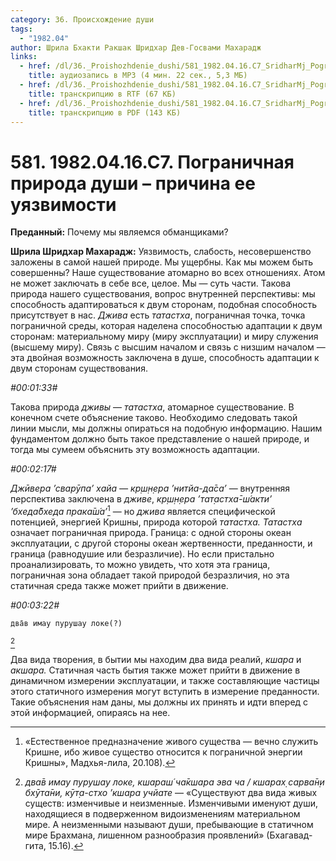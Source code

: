 ```yaml
---
category: 36. Происхождение души
tags:
  - "1982.04"
author: Шрила Бхакти Ракшак Шридхар Дев-Госвами Махарадж
links:
  - href: /dl/36._Proishozhdenie_dushi/581_1982.04.16.C7_SridharMj_Pogranichnaja_priroda_dushi--prichina_ee_ujazvimosti.mp3
    title: аудиозапись в MP3 (4 мин. 22 сек., 5,3 МБ)
  - href: /dl/36._Proishozhdenie_dushi/581_1982.04.16.C7_SridharMj_Pogranichnaja_priroda_dushi--prichina_ee_ujazvimosti.rtf
    title: транскрипцию в RTF (67 КБ)
  - href: /dl/36._Proishozhdenie_dushi/581_1982.04.16.C7_SridharMj_Pogranichnaja_priroda_dushi--prichina_ee_ujazvimosti.pdf
    title: транскрипцию в PDF (143 КБ)
---
```


# 581. 1982.04.16.C7. Пограничная природа души – причина ее уязвимости

**Преданный:** Почему мы являемся обманщиками?

**Шрила Шридхар Махарадж:** Уязвимость, слабость, несовершенство заложены в самой нашей природе. Мы ущербны. Как мы можем быть совершенны? Наше существование атомарно во всех отношениях. Атом не может заключать в себе все, целое. Мы — суть части. Такова природа нашего существования, вопрос внутренней перспективы: мы способность адаптироваться к двум сторонам, подобная способность присутствует в нас. *Джива* есть *татастха*, пограничная точка, точка пограничной среды, которая наделена способностью адаптации к двум сторонам: материальному миру (миру эксплуатации) и миру служения (высшему миру). Связь с высшим началом и связь с низшим началом — эта двойная возможность заключена в душе, способность адаптации к двум сторонам существования.

*#00:01:33#*

Такова природа *дживы* — *татастха*, атомарное существование. В конечном счете объяснение таково. Необходимо следовать такой линии мысли, мы должны опираться на подобную информацию. Нашим фундаментом должно быть такое представление о нашей природе, и тогда мы сумеем объяснить эту возможность адаптации.

*#00:02:17#*

*Джӣвера ’сварӯпа’ хайа — кр̣ш̣н̣ера ’нитйа-да̄са’* — внутренняя перспектива заключена в *дживе*, *кр̣ш̣н̣ера ’тат̣астха̄-ш́акти’ ’бхеда̄бхеда прака̄ш́а’*[^_ftn1] — но *джива* является специфической потенцией, энергией Кришны, природа которой *татастха. Татастха* означает пограничная природа. Граница: с одной стороны океан эксплуатации, с другой стороны океан жертвенности, преданности, и граница (равнодушие или безразличие). Но если пристально проанализировать, то можно увидеть, что хотя эта граница, пограничная зона обладает такой природой безразличия, но эта статичная среда также может прийти в движение.

*#00:03:22#*

    два̄в имау пурушау локе(?)
[^_ftn2]

Два вида творения, в бытии мы находим два вида реалий, *кшара* и *акшара.* Статичная часть бытия также может прийти в движение в динамичном измерении эксплуатации, и также составляющие частицы этого статичного измерения могут вступить в измерение преданности. Такие объяснения нам даны, мы должны их принять и идти вперед с этой информацией, опираясь на нее.



[^_ftn1]: «Естественное предназначение живого существа — вечно служить Кришне, ибо живое существо относится к пограничной энергии Кришны», Мадхья-лила, 20.108).

[^_ftn2]: *два̄в имау пурушау локе, кшараш́ ча̄кшара эва ча / кшарах̣ сарва̄н̣и бхӯта̄ни, кӯт̣а-стхо ’кшара учйате* — «Существуют два вида живых существ: изменчивые и неизменные. Изменчивыми именуют души, находящиеся в подверженном видоизменениям материальном мире. А неизменными называют души, пребывающие в статичном мире Брахмана, лишенном разнообразия проявлений» (Бхагавад-гита, 15.16).

